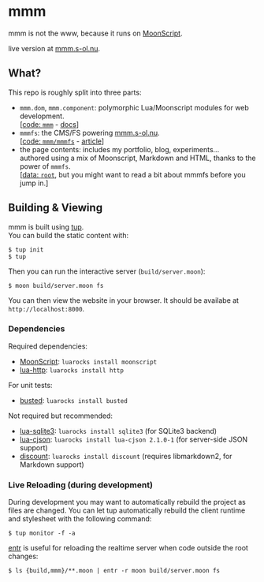 mmm
===
mmm is not the www, because it runs on [MoonScript][moonscript].

live version at [mmm.s-ol.nu][mmm].

What?
-----
This repo is roughly split into three parts:

- `mmm.dom`, `mmm.component`: polymorphic Lua/Moonscript modules for web development.  
  \[[code: `mmm`](mmm) - [docs](https://mmm.s-ol.nu/meta)\]
- `mmmfs`: the CMS/FS powering [mmm.s-ol.nu](https://mmm.s-ol.nu).  
  \[[code: `mmm/mmmfs`](mmm/mmmfs) - [article](https://mmm.s-ol.nu/articles/mmmfs)\]
- the page contents: includes my portfolio, blog, experiments...  
  authored using a mix of Moonscript, Markdown and HTML, thanks to the power of `mmmfs`.  
  \[[data: `root`](root), but you might want to read a bit about mmmfs before you jump in.]

Building & Viewing
------------------
mmm is built using [tup][tup].  
You can build the static content with:

    $ tup init
    $ tup

Then you can run the interactive server (`build/server.moon`):

    $ moon build/server.moon fs

You can then view the website in your browser.
It should be availabe at `http://localhost:8000`.

### Dependencies

Required dependencies:

- [MoonScript][moonscript]: `luarocks install moonscript`
- [lua-http](https://github.com/daurnimator/lua-http): `luarocks install http`
 
For unit tests:

- [busted](https://olivinelabs.com/busted/): `luarocks install busted`

Not required but recommended:

- [lua-sqlite3](https://luarocks.org/modules/moteus/sqlite3): `luarocks install sqlite3` (for SQLite3 backend)
- [lua-cjson](https://www.kyne.com.au/~mark/software/lua-cjson.php): `luarocks install lua-cjson 2.1.0-1` (for server-side JSON support)
- [discount](https://luarocks.org/modules/craigb/discount): `luarocks install discount` (requires libmarkdown2, for Markdown support)

### Live Reloading (during development)
During development you may want to automatically rebuild the project as files are changed.
You can let tup automatically rebuild the client runtime and stylesheet with the following command:

    $ tup monitor -f -a

[entr][entr] is useful for reloading the realtime server when code outside the root changes:

    $ ls {build,mmm}/**.moon | entr -r moon build/server.moon fs

[moonscript]: https://moonscript.org/
[mmm]: https://mmm.s-ol.nu/
[tup]: https://gittup.org/tup
[entr]: http://eradman.com/entrproject/
